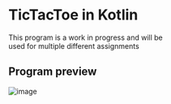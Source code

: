 # TicTacToe in Kotlin
This program is a work in progress and will be   
used for multiple different assignments
## Program preview
![image](https://github.com/user-attachments/assets/f21f0dff-4b45-4f36-9226-9fda2e5c2110)


